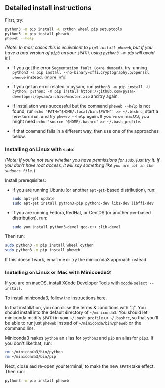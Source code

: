 ## Detailed install instructions

First, try:

```bash
python3 -m pip install -U cython wheel pip setuptools
python3 -m pip install pheweb
pheweb --help
```

*(Note: In most cases this is equivalent to `pip3 install pheweb`, but if you have a bad version of `pip3` on your `$PATH`, using `python3 -m pip` will avoid it.)*

- If you get the error `Segmentation fault (core dumped)`, try running `python3 -m pip install --no-binary=cffi,cryptography,pyopenssl pheweb` instead. ([more info](https://github.com/pypa/pip/issues/5366))

- If you get an error related to pysam, run `python3 -m pip install -U cython; python3 -m pip install https://github.com/pysam-developers/pysam/archive/master.zip` and try again.

- If installation was successful but the command `pheweb --help` is not found, run `echo 'PATH="$HOME/.local/bin:$PATH"' >> ~/.bashrc`, start a new terminal, and try `pheweb --help` again.  If you're on macOS, you might need `echo 'source "$HOME/.bashrc" >> ~/.bash_profile`.

- If that command fails in a different way, then use one of the approaches below.


### Installing on Linux with `sudo`:

*(Note: If you're not sure whether you have permissions for `sudo`, just try it.  If you don't have root access, it will say something like `you are not in the sudoers file.`*)

Install prerequisites:

- If you are running Ubuntu (or another `apt-get`-based distribution), run:

   ```bash
   sudo apt-get update
   sudo apt-get install python3-pip python3-dev libz-dev libffi-dev
   ```

- If you are running Fedora, RedHat, or CentOS (or another `yum`-based distribution), run:

   ```bash
   sudo yum install python3-devel gcc-c++ zlib-devel
   ```

Then run:

```bash
sudo python3 -m pip install wheel cython
sudo python3 -m pip install pheweb
```

If this doesn't work, email me or try the miniconda3 approach instead.


### Installing on Linux or Mac with Miniconda3:

If you are on macOS, install XCode Developer Tools with `xcode-select --install`.

To install miniconda3, follow the instructions [here](https://docs.conda.io/projects/conda/en/latest/user-guide/install/).

In that installation, you can close the terms & conditions with "q".
You should install into the default directory of `~/miniconda3`.
You should let miniconda modify `$PATH` in your `~/.bash_profile` or `~/.bashrc`, so that you'll be able to run just `pheweb` instead of `~/miniconda/bin/pheweb` on the command line.

Miniconda3 makes `python` an alias for `python3` and `pip` an alias for `pip3`.
If you don't like that, run:

```bash
rm ~/miniconda3/bin/python
rm ~/miniconda3/bin/pip
```

Next, close and re-open your terminal, to make the new `$PATH` take effect. Then run:

```bash
python3 -m pip install pheweb
```
